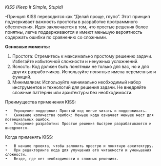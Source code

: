 *KISS (Keep It Simple, Stupid)*

-Принцип KISS переводится как “Делай проще, глупо”. Этот принцип подчеркивает важность простоты в разработке программного обеспечения. Идея заключается в том, что простые решения более понятны, легче поддерживаются и имеют меньшую вероятность содержать ошибки по сравнению со сложными.



**Основные моменты:**
1) Простота: Стремитесь к максимально простому решению задачи. Избегайте избыточной сложности и ненужных усложнений.
2) Ясность: Код должен быть понятным не только для вас, но и для других разработчиков. Используйте понятные имена переменных и функций.
3) Минимализм: Используйте минимально необходимый набор инструментов и технологий для решения задачи. Не внедряйте сложные паттерны или архитектуры без необходимости.



Преимущества применения KISS:

	•	Упрощение поддержки: Простой код легче читать и поддерживать.
	•	Снижение количества ошибок: Меньше кода означает меньше мест для потенциальных ошибок.
	•	Ускорение разработки: Простые решения быстрее разрабатываются и внедряются.

Когда применять KISS:

	•	В начале проекта, чтобы заложить простую и понятную архитектуру.
	•	При рефакторинге кода для улучшения его читаемости и уменьшения сложности.
	•	Везде, где нет необходимости в сложных решениях.